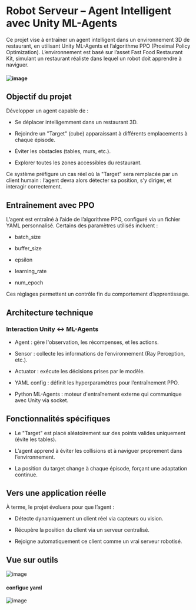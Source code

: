 # Robot Serveur – Agent Intelligent avec Unity ML-Agents
Ce projet vise à entraîner un agent intelligent dans un environnement 3D de restaurant, en utilisant Unity ML-Agents et l’algorithme PPO (Proximal Policy Optimization). L’environnement est basé sur l’asset Fast Food Restaurant Kit, simulant un restaurant réaliste dans lequel un robot doit apprendre à naviguer.

####  ![image](https://github.com/user-attachments/assets/f8bca953-5f62-451e-99ee-81b2a04a5ab2)

## Objectif du projet
Développer un agent capable de :

 - Se déplacer intelligemment dans un restaurant 3D.

 - Rejoindre un "Target" (cube) apparaissant à différents emplacements à chaque épisode.

 - Éviter les obstacles (tables, murs, etc.).

 - Explorer toutes les zones accessibles du restaurant.

Ce système préfigure un cas réel où la "Target" sera remplacée par un client humain : l’agent devra alors détecter sa position, s’y diriger, et interagir correctement.

## Entraînement avec PPO
L’agent est entraîné à l’aide de l’algorithme PPO, configuré via un fichier YAML personnalisé. Certains des paramètres utilisés incluent :

- batch_size

- buffer_size

- epsilon

- learning_rate

- num_epoch

Ces réglages permettent un contrôle fin du comportement d’apprentissage.

## Architecture technique

### Interaction Unity ↔ ML-Agents
- Agent : gère l'observation, les récompenses, et les actions.

- Sensor : collecte les informations de l’environnement (Ray Perception, etc.).

- Actuator : exécute les décisions prises par le modèle.

- YAML config : définit les hyperparamètres pour l’entraînement PPO.

- Python ML-Agents : moteur d'entraînement externe qui communique avec Unity via socket.

## Fonctionnalités spécifiques
- Le "Target" est placé aléatoirement sur des points valides uniquement (évite les tables).

- L’agent apprend à éviter les collisions et à naviguer proprement dans l’environnement.

- La position du target change à chaque épisode, forçant une adaptation continue.

## Vers une application réelle
À terme, le projet évoluera pour que l’agent :

- Détecte dynamiquement un client réel via capteurs ou vision.

- Récupère la position du client via un serveur centralisé.

- Rejoigne automatiquement ce client comme un vrai serveur robotisé.

## Vue sur outils 

![image](https://github.com/user-attachments/assets/fdf9c4fd-b856-4d97-9e3f-bd71d5c52c18)


#### configue yaml

![image](https://github.com/user-attachments/assets/4843cabe-0cfa-4e3a-9dcc-a845634676cb)





